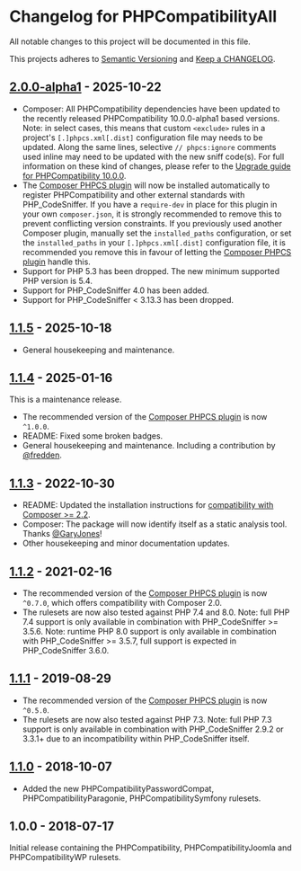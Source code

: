 # Changelog for PHPCompatibilityAll

All notable changes to this project will be documented in this file.

This projects adheres to [Semantic Versioning](https://semver.org/) and [Keep a CHANGELOG](https://keepachangelog.com/).

## [2.0.0-alpha1] - 2025-10-22

* Composer: All PHPCompatibility dependencies have been updated to the recently released PHPCompatibility 10.0.0-alpha1 based versions.
    Note: in select cases, this means that custom `<exclude>` rules in a project's `[.]phpcs.xml[.dist]` configuration file may needs to be updated.
    Along the same lines, selective `// phpcs:ignore` comments used inline may need to be updated with the new sniff code(s).
    For full information on these kind of changes, please refer to the [Upgrade guide for PHPCompatibility 10.0.0][phpcompat-wiki-upgrade-10].
* The [Composer PHPCS plugin] will now be installed automatically to register PHPCompatibility and other external standards with PHP_CodeSniffer.
    If you have a `require-dev` in place for this plugin in your own `composer.json`, it is strongly recommended to remove this to prevent conflicting version constraints.
    If you previously used another Composer plugin, manually set the `installed_paths` configuration, or set the `installed_paths` in your `[.]phpcs.xml[.dist]` configuration file, it is recommended you remove this in favour of letting the [Composer PHPCS plugin] handle this.
* Support for PHP 5.3 has been dropped. The new minimum supported PHP version is 5.4.
* Support for PHP_CodeSniffer 4.0 has been added.
* Support for PHP_CodeSniffer < 3.13.3 has been dropped.

[phpcompat-wiki-upgrade-10]: https://github.com/PHPCompatibility/PHPCompatibility/wiki/Upgrading-to-PHPCompatibility-10.0

## [1.1.5] - 2025-10-18

* General housekeeping and maintenance.

## [1.1.4] - 2025-01-16

This is a maintenance release.

* The recommended version of the [Composer PHPCS plugin] is now `^1.0.0`.
* README: Fixed some broken badges.
* General housekeeping and maintenance. Including a contribution by [@fredden].

## [1.1.3] - 2022-10-30

* README: Updated the installation instructions for [compatibility with Composer >= 2.2][composer22announce].
* Composer: The package will now identify itself as a static analysis tool. Thanks [@GaryJones]!
* Other housekeeping and minor documentation updates.

[composer22announce]: https://blog.packagist.com/composer-2-2/#more-secure-plugin-execution

## [1.1.2] - 2021-02-16

* The recommended version of the [Composer PHPCS plugin] is now `^0.7.0`, which offers compatibility with Composer 2.0.
* The rulesets are now also tested against PHP 7.4 and 8.0.
    Note: full PHP 7.4 support is only available in combination with PHP_CodeSniffer >= 3.5.6.
    Note: runtime PHP 8.0 support is only available in combination with PHP_CodeSniffer >= 3.5.7, full support is expected in PHP_CodeSniffer 3.6.0.

## [1.1.1] - 2019-08-29

* The recommended version of the [Composer PHPCS plugin] is now `^0.5.0`.
* The rulesets are now also tested against PHP 7.3.
    Note: full PHP 7.3 support is only available in combination with PHP_CodeSniffer 2.9.2 or 3.3.1+ due to an incompatibility within PHP_CodeSniffer itself.

## [1.1.0] - 2018-10-07

* Added the new PHPCompatibilityPasswordCompat, PHPCompatibilityParagonie, PHPCompatibilitySymfony rulesets.

## 1.0.0 - 2018-07-17

Initial release containing the PHPCompatibility, PHPCompatibilityJoomla and PHPCompatibilityWP rulesets.

[Composer PHPCS plugin]: https://github.com/PHPCSStandards/composer-installer/

[2.0.0-alpha1]: https://github.com/PHPCompatibility/PHPCompatibilityAll/compare/1.1.5...2.0.0-alpha1
[1.1.5]:        https://github.com/PHPCompatibility/PHPCompatibilityAll/compare/1.1.4...1.1.5
[1.1.4]:        https://github.com/PHPCompatibility/PHPCompatibilityAll/compare/1.1.3...1.1.4
[1.1.3]:        https://github.com/PHPCompatibility/PHPCompatibilityAll/compare/1.1.2...1.1.3
[1.1.2]:        https://github.com/PHPCompatibility/PHPCompatibilityAll/compare/1.1.1...1.1.2
[1.1.1]:        https://github.com/PHPCompatibility/PHPCompatibilityAll/compare/1.1.0...1.1.1
[1.1.0]:        https://github.com/PHPCompatibility/PHPCompatibilityAll/compare/1.0.0...1.1.0

[@fredden]:   https://github.com/fredden
[@GaryJones]: https://github.com/GaryJones
